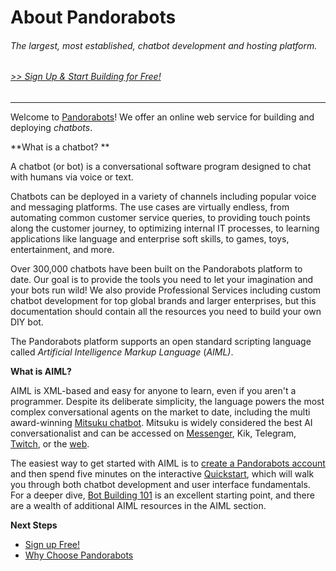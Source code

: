 # About Pandorabots

###### The largest, most established, chatbot development and hosting platform.

###### [&gt;&gt; Sign Up & Start Building for Free!](https://pandorabots.com)

---

Welcome to [Pandorabots](https://www.pandorabots.com)! We offer an online web service for building and deploying _chatbots_.

**What is a chatbot? **

A chatbot \(or bot\) is a conversational software program designed to chat with humans via voice or text.

Chatbots can be deployed in a variety of channels including popular voice and messaging platforms. The use cases are virtually endless, from automating common customer service queries, to providing touch points along the customer journey, to optimizing internal IT processes, to learning applications like language and enterprise soft skills, to games, toys, entertainment, and more.

Over 300,000 chatbots have been built on the Pandorabots platform to date. Our goal is to provide the tools you need to let your imagination and your bots run wild! We also provide Professional Services including custom chatbot development for top global brands and larger enterprises, but this documentation should contain all the resources you need to build your own DIY bot.

The Pandorabots platform supports an open standard scripting language called _Artificial Intelligence Markup Language_ \(_AIML\)_.

**What is AIML?**

AIML is XML-based and easy for anyone to learn, even if you aren't a programmer. Despite its deliberate simplicity, the language powers the most complex conversational agents on the market to date, including the multi award-winning [Mitsuku chatbot](https://en.wikipedia.org/wiki/Mitsuku). Mitsuku is widely considered the best AI conversationalist and can be accessed on [Messenger](https://www.messenger.com/t/47719737069), Kik, Telegram, [Twitch](https://go.twitch.tv/mitsuku_irl), or the [web](http://www.mitsuku.com/).

The easiest way to get started with AIML is to [create a Pandorabots account](https://www.pandorabots.com) and then spend five minutes on the interactive [Quickstart](/building-bots/quickstart.md), which will walk you through both chatbot development and user interface fundamentals. For a deeper dive, [Bot Building 101](/building-bots/tutorial-building-bots-on-the-pandorabots-platform.md) is an excellent starting point, and there are a wealth of additional AIML resources in the AIML section.

**Next Steps**

* [Sign up Free!](https://pandorabots.com)
* [Why Choose Pandorabots](/feature-comparison.md)



